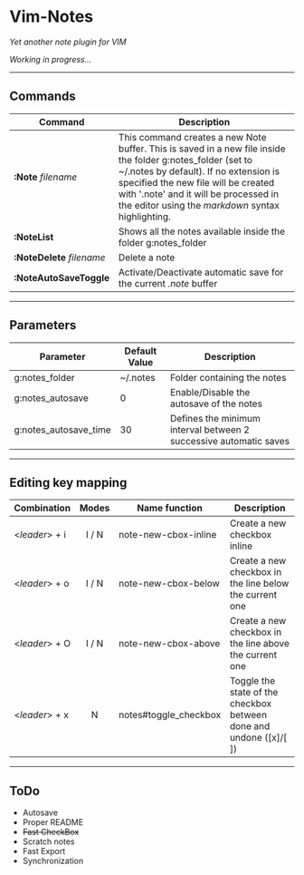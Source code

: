 Vim-Notes
===

_Yet another note plugin for VIM_

_Working in progress..._
______
Commands
---
| Command | Description |
|---|---|
|**:Note**&nbsp;_filename_      | This command creates a new Note buffer. This is saved in a new file inside the folder g:notes_folder (set to ~/.notes by default). If no extension is specified the new file will be created with '.note' and it will be processed in the editor using the _markdown_ syntax highlighting. |
|**:NoteList**             | Shows all the notes available inside the folder g:notes_folder |
|**:NoteDelete**&nbsp;_filename_ </code>|  Delete a note |
|**:NoteAutoSaveToggle** | Activate/Deactivate automatic save for the current _.note_ buffer |

______
Parameters
---
| Parameter | Default Value | Description |
|-----------|---------------|-------------|
|g:notes_folder| ~/.notes   | Folder containing the notes |
|g:notes_autosave| 0        | Enable/Disable the autosave of the notes |
|g:notes_autosave_time| 30  | Defines the minimum interval between 2 successive automatic saves |
______


Editing key mapping
---
|Combination | Modes   | Name function | Description |
|------------| :-----: | ------------- | ----------- |
|&lt;_leader_&gt; + i| I / N   | note-new-cbox-inline | Create a new checkbox inline |
|&lt;_leader_&gt; + o| I / N   | note-new-cbox-below  | Create a new checkbox in the line below the current one|
|&lt;_leader_&gt; + O| I / N   | note-new-cbox-above | Create a new checkbox in the line above the current one|
|&lt;_leader_&gt; + x|  N      | notes#toggle_checkbox | Toggle the state of the checkbox between done and undone ([x]/[ ])|

______

ToDo
---
- Autosave
- Proper README
- ~~Fast CheckBox~~
- Scratch notes
- Fast Export
- Synchronization

